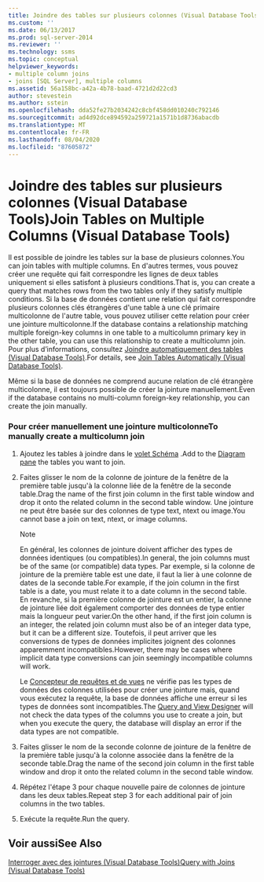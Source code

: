 ```yaml
---
title: Joindre des tables sur plusieurs colonnes (Visual Database Tools) | Microsoft Docs
ms.custom: ''
ms.date: 06/13/2017
ms.prod: sql-server-2014
ms.reviewer: ''
ms.technology: ssms
ms.topic: conceptual
helpviewer_keywords:
- multiple column joins
- joins [SQL Server], multiple columns
ms.assetid: 56a158bc-a42a-4b78-baad-4721d2d22cd3
author: stevestein
ms.author: sstein
ms.openlocfilehash: dda52fe27b2034242c8cbf458dd010240c792146
ms.sourcegitcommit: ad4d92dce894592a259721a1571b1d8736abacdb
ms.translationtype: MT
ms.contentlocale: fr-FR
ms.lasthandoff: 08/04/2020
ms.locfileid: "87605872"
---
```

# <a name="join-tables-on-multiple-columns-visual-database-tools"></a><span data-ttu-id="fcad3-102">Joindre des tables sur plusieurs colonnes (Visual Database Tools)</span><span class="sxs-lookup"><span data-stu-id="fcad3-102">Join Tables on Multiple Columns (Visual Database Tools)</span></span>
  <span data-ttu-id="fcad3-103">Il est possible de joindre les tables sur la base de plusieurs colonnes.</span><span class="sxs-lookup"><span data-stu-id="fcad3-103">You can join tables with multiple columns.</span></span> <span data-ttu-id="fcad3-104">En d'autres termes, vous pouvez créer une requête qui fait correspondre les lignes de deux tables uniquement si elles satisfont à plusieurs conditions.</span><span class="sxs-lookup"><span data-stu-id="fcad3-104">That is, you can create a query that matches rows from the two tables only if they satisfy multiple conditions.</span></span> <span data-ttu-id="fcad3-105">Si la base de données contient une relation qui fait correspondre plusieurs colonnes clés étrangères d'une table à une clé primaire multicolonne de l'autre table, vous pouvez utiliser cette relation pour créer une jointure multicolonne.</span><span class="sxs-lookup"><span data-stu-id="fcad3-105">If the database contains a relationship matching multiple foreign-key columns in one table to a multicolumn primary key in the other table, you can use this relationship to create a multicolumn join.</span></span> <span data-ttu-id="fcad3-106">Pour plus d’informations, consultez [Joindre automatiquement des tables &#40;Visual Database Tools&#41;](visual-database-tools.md).</span><span class="sxs-lookup"><span data-stu-id="fcad3-106">For details, see [Join Tables Automatically &#40;Visual Database Tools&#41;](visual-database-tools.md).</span></span>  
  
 <span data-ttu-id="fcad3-107">Même si la base de données ne comprend aucune relation de clé étrangère multicolonne, il est toujours possible de créer la jointure manuellement.</span><span class="sxs-lookup"><span data-stu-id="fcad3-107">Even if the database contains no multi-column foreign-key relationship, you can create the join manually.</span></span>  
  
### <a name="to-manually-create-a-multicolumn-join"></a><span data-ttu-id="fcad3-108">Pour créer manuellement une jointure multicolonne</span><span class="sxs-lookup"><span data-stu-id="fcad3-108">To manually create a multicolumn join</span></span>  
  
1.  <span data-ttu-id="fcad3-109">Ajoutez les tables à joindre dans le [volet Schéma](diagram-pane-visual-database-tools.md) .</span><span class="sxs-lookup"><span data-stu-id="fcad3-109">Add to the [Diagram pane](diagram-pane-visual-database-tools.md) the tables you want to join.</span></span>  
  
2.  <span data-ttu-id="fcad3-110">Faites glisser le nom de la colonne de jointure de la fenêtre de la première table jusqu'à la colonne liée de la fenêtre de la seconde table.</span><span class="sxs-lookup"><span data-stu-id="fcad3-110">Drag the name of the first join column in the first table window and drop it onto the related column in the second table window.</span></span> <span data-ttu-id="fcad3-111">Une jointure ne peut être basée sur des colonnes de type text, ntext ou image.</span><span class="sxs-lookup"><span data-stu-id="fcad3-111">You cannot base a join on text, ntext, or image columns.</span></span>  
  
    > [!NOTE]  
    >  <span data-ttu-id="fcad3-112">En général, les colonnes de jointure doivent afficher des types de données identiques (ou compatibles).</span><span class="sxs-lookup"><span data-stu-id="fcad3-112">In general, the join columns must be of the same (or compatible) data types.</span></span> <span data-ttu-id="fcad3-113">Par exemple, si la colonne de jointure de la première table est une date, il faut la lier à une colonne de dates de la seconde table.</span><span class="sxs-lookup"><span data-stu-id="fcad3-113">For example, if the join column in the first table is a date, you must relate it to a date column in the second table.</span></span> <span data-ttu-id="fcad3-114">En revanche, si la première colonne de jointure est un entier, la colonne de jointure liée doit également comporter des données de type entier mais la longueur peut varier.</span><span class="sxs-lookup"><span data-stu-id="fcad3-114">On the other hand, if the first join column is an integer, the related join column must also be of an integer data type, but it can be a different size.</span></span> <span data-ttu-id="fcad3-115">Toutefois, il peut arriver que les conversions de types de données implicites joignent des colonnes apparemment incompatibles.</span><span class="sxs-lookup"><span data-stu-id="fcad3-115">However, there may be cases where implicit data type conversions can join seemingly incompatible columns will work.</span></span>  
    >   
    >  <span data-ttu-id="fcad3-116">Le [Concepteur de requêtes et de vues](query-and-view-designer-tools-visual-database-tools.md) ne vérifie pas les types de données des colonnes utilisées pour créer une jointure mais, quand vous exécutez la requête, la base de données affiche une erreur si les types de données sont incompatibles.</span><span class="sxs-lookup"><span data-stu-id="fcad3-116">The [Query and View Designer](query-and-view-designer-tools-visual-database-tools.md) will not check the data types of the columns you use to create a join, but when you execute the query, the database will display an error if the data types are not compatible.</span></span>  
  
3.  <span data-ttu-id="fcad3-117">Faites glisser le nom de la seconde colonne de jointure de la fenêtre de la première table jusqu'à la colonne associée dans la fenêtre de la seconde table.</span><span class="sxs-lookup"><span data-stu-id="fcad3-117">Drag the name of the second join column in the first table window and drop it onto the related column in the second table window.</span></span>  
  
4.  <span data-ttu-id="fcad3-118">Répétez l'étape 3 pour chaque nouvelle paire de colonnes de jointure dans les deux tables.</span><span class="sxs-lookup"><span data-stu-id="fcad3-118">Repeat step 3 for each additional pair of join columns in the two tables.</span></span>  
  
5.  <span data-ttu-id="fcad3-119">Exécute la requête.</span><span class="sxs-lookup"><span data-stu-id="fcad3-119">Run the query.</span></span>  
  
## <a name="see-also"></a><span data-ttu-id="fcad3-120">Voir aussi</span><span class="sxs-lookup"><span data-stu-id="fcad3-120">See Also</span></span>  
 [<span data-ttu-id="fcad3-121">Interroger avec des jointures &#40;Visual Database Tools&#41;</span><span class="sxs-lookup"><span data-stu-id="fcad3-121">Query with Joins &#40;Visual Database Tools&#41;</span></span>](query-with-joins-visual-database-tools.md)  
  
  
